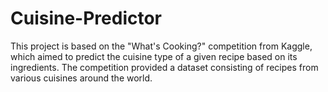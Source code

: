 # Cuisine-Predictor

This project is based on the "What's Cooking?" competition from Kaggle, which aimed to predict the cuisine type of a given recipe based on its ingredients. The competition provided a dataset consisting of recipes from various cuisines around the world.

